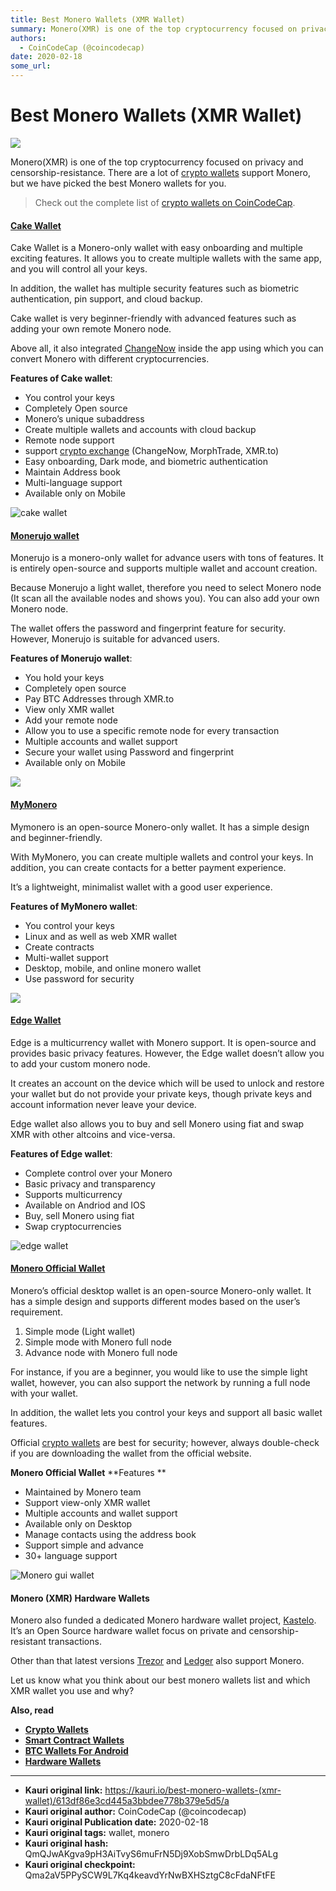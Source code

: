 ```yaml
---
title: Best Monero Wallets (XMR Wallet)
summary: Monero(XMR) is one of the top cryptocurrency focused on privacy and censorship-resistance. There are a lot of crypto wallets support Monero, but we have picked
authors:
  - CoinCodeCap (@coincodecap)
date: 2020-02-18
some_url: 
---
```


# Best Monero Wallets (XMR Wallet)

![](https://ipfs.infura.io/ipfs/QmUbtGvZYnRKv33SNmEfLiv3Q1hNijThde9yT9aSgtMuE2)


Monero(XMR) is one of the top cryptocurrency focused on privacy and censorship-resistance. There are a lot of [crypto wallets](https://blog.coincodecap.com/tag/crypto-wallet/) support Monero, but we have picked the best Monero wallets for you. 

> Check out the complete list of [crypto wallets on CoinCodeCap](https://coincodecap.com/category/wallets).

#### [Cake Wallet](https://cakewallet.com/?utm_source=coincodecap.com)

Cake Wallet is a Monero-only wallet with easy onboarding and multiple exciting features. It allows you to create multiple wallets with the same app, and you will control all your keys. 

In addition, the wallet has multiple security features such as biometric authentication, pin support, and cloud backup.

Cake wallet is very beginner-friendly with advanced features such as adding your own remote Monero node. 

Above all, it also integrated [ChangeNow](https://coincodecap.com/product/changenow-9) inside the app using which you can convert Monero with different cryptocurrencies. 

**Features of Cake wallet**:

*   You control your keys
*   Completely Open source
*   Monero’s unique subaddress
*   Create multiple wallets and accounts with cloud backup
*   Remote node support
*   support [crypto exchange](https://blog.coincodecap.com/tag/crypto-exchange/) (ChangeNow, MorphTrade, XMR.to)
*   Easy onboarding, Dark mode, and biometric authentication 
*   Maintain Address book
*   Multi-language support
*   Available only on Mobile

![cake wallet](https://blog.coincodecap.com/wp-content/uploads/2020/01/cake.png)

#### [Monerujo wallet](https://www.monerujo.io/?utm_source=coincodecap.com)

Monerujo is a monero-only wallet for advance users with tons of features. It is entirely open-source and supports multiple wallet and account creation. 

Because Monerujo a light wallet, therefore you need to select Monero node (It scan all the available nodes and shows you). You can also add your own Monero node. 

The wallet offers the password and fingerprint feature for security. However, Monerujo is suitable for advanced users. 

**Features of Monerujo wallet**:

*   You hold your keys
*   Completely open source
*   Pay BTC Addresses through XMR.to
*   View only XMR wallet
*   Add your remote node
*   Allow you to use a specific remote node for every transaction
*   Multiple accounts and wallet support
*   Secure your wallet using Password and fingerprint 
*   Available only on Mobile

![](https://blog.coincodecap.com/wp-content/uploads/2020/01/Screenshot-from-2020-01-31-20-41-30.png)

#### [MyMonero](https://mymonero.com/?utm_source=coincodecap.com)

Mymonero is an open-source Monero-only wallet. It has a simple design and beginner-friendly. 

With MyMonero, you can create multiple wallets and control your keys. In addition, you can create contacts for a better payment experience. 

It’s a lightweight, minimalist wallet with a good user experience. 

**Features of MyMonero wallet**:

*   You control your keys
*   Linux and as well as web XMR wallet 
*   Create contracts
*   Multi-wallet support
*   Desktop, mobile, and online monero wallet
*   Use password for security

![](https://blog.coincodecap.com/wp-content/uploads/2020/01/mymonero-1024x1024.png)

#### [Edge Wallet](https://edge.app/?utm_resource=coincodecap.com)

Edge is a multicurrency wallet with Monero support. It is open-source and provides basic privacy features. However, the Edge wallet doesn’t allow you to add your custom monero node.

It creates an account on the device which will be used to unlock and restore your wallet but do not provide your private keys, though private keys and account information never leave your device.

Edge wallet also allows you to buy and sell Monero using fiat and swap XMR with other altcoins and vice-versa. 

**Features of Edge wallet**:

*   Complete control over your Monero
*   Basic privacy and transparency
*   Supports multicurrency
*   Available on Andriod and IOS
*   Buy, sell Monero using fiat
*   Swap cryptocurrencies

![edge wallet](https://blog.coincodecap.com/wp-content/uploads/2020/01/Screenshot-from-2020-01-31-20-44-40.png)

#### [Monero Official Wallet](https://web.getmonero.org/downloads/#gui)

Monero’s official desktop wallet is an open-source Monero-only wallet. It has a simple design and supports different modes based on the user’s requirement. 

1.  Simple mode (Light wallet)
2.  Simple mode with Monero full node 
3.  Advance node with Monero full node

For instance, if you are a beginner, you would like to use the simple light wallet, however, you can also support the network by running a full node with your wallet.

In addition, the wallet lets you control your keys and support all basic wallet features. 

Official [crypto wallets](https://blog.coincodecap.com/tag/crypto-wallet/) are best for security; however, always double-check if you are downloading the wallet from the official website. 

**Monero Official Wallet** **Features **

*   Maintained by Monero team
*   Support view-only XMR wallet
*   Multiple accounts and wallet support
*   Available only on Desktop
*   Manage contacts using the address book
*   Support simple and advance 
*   30+ language support

![Monero gui wallet](https://blog.coincodecap.com/wp-content/uploads/2020/01/gui.png)

#### Monero (XMR) Hardware Wallets

Monero also funded a dedicated Monero hardware wallet project, [Kastelo](https://kastelo.org/). It’s an Open Source hardware wallet focus on private and censorship-resistant transactions. 

Other than that latest versions [Trezor](https://coincodecap.com/product/trezor-9) and [Ledger](https://coincodecap.com/product/ledger-1) also support Monero. 

Let us know what you think about our best monero wallets list and which XMR wallet you use and why?

**Also, read**

*   [**Crypto Wallets**](https://blog.coincodecap.com/best-crypto-wallets-app/)
*   [**Smart Contract Wallets**](https://blog.coincodecap.com/best-smart-contract-wallet/)
*   **[BTC Wallets For Android](https://blog.coincodecap.com/best-btc-wallets-for-android/)**
*   **[Hardware Wallets](https://blog.coincodecap.com/best-hardware-wallet-bitcoin/)**



---

- **Kauri original link:** https://kauri.io/best-monero-wallets-(xmr-wallet)/613df86e3cd445a3bbdee778b379e5d5/a
- **Kauri original author:** CoinCodeCap (@coincodecap)
- **Kauri original Publication date:** 2020-02-18
- **Kauri original tags:** wallet, monero
- **Kauri original hash:** QmQJwAKgva9pH3AiTvyS6muFrN5Dj9XobSmwDrbLDq5ALg
- **Kauri original checkpoint:** Qma2aV5PPySCW9L7Kq4keavdYrNwBXHSztgC8cFdaNFtFE



